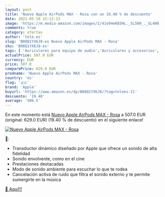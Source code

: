 ```yaml
---
layout: post
title: 'Nuevo Apple AirPods MAX - Rosa con un 19.40 % de descuento'
date: 2021-05-10 15:13:13
image: 'https://m.media-amazon.com/images/I/41o94eKB3HL._SL500_._SL400_.jpg'
comments: true
category: ofertas
author: 'tole.es'
slug: 'B08Q1YX6J8-es Nuevo Apple AirPods MAX - Rosa'
sku: 'B08Q1YX6J8-es'
tags: [ 'Auriculares para equipo de audio','Auriculares y accesorios','Electrónica','apple', ]
actualPrice: 507.0 EUR
currency: EUR
price: 507.0
comparePrice: 629.0 EUR
prodname: 'Nuevo Apple AirPods MAX - Rosa'
country: 'es'
flag: '🇪🇸'
brand: 'Apple'
buyurl: 'https://www.amazon.es/dp/B08Q1YX6J8/?tag=tolees-21'
descuento: '19.40'
average: '506.5'
---
```


En este momento está [Nuevo Apple AirPods MAX - Rosa](https://www.amazon.es/dp/B08Q1YX6J8/?tag=tolees-21) a 507.0 EUR (original: 629.0 EUR) (19.40 %  de descuento) en el siguiente enlace!

[![Nuevo Apple AirPods MAX - Rosa](https://m.media-amazon.com/images/I/41o94eKB3HL._SL500_._SL400_.jpg)](https://www.amazon.es/dp/B08Q1YX6J8/?tag=tolees-21)

🔎:

- Transductor dinámico diseñado por Apple que ofrece un sonido de alta fidelidad
- Sonido envolvente, como en el cine
- Prestaciones destacadas
- Modo de sonido ambiente para escuchar lo que te rodea
- Cancelación activa de ruido que filtra el sonido externo y te permite sumergirte en la música

[🛒 Aquí!!!](https://www.amazon.es/dp/B08Q1YX6J8/?tag=tolees-21)

